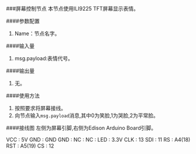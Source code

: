 ###屏幕控制节点
本节点使用ILI9225 TFT屏幕显示表情。

####参数配置
1. Name：节点名字。

####输入量
1. msg.payload:表情代号。

####输出量
1. 无。

####使用方法
1. 按照要求将屏幕接线。
2. 向节点输入`msg.payload`消息,其中0为笑脸,1为哭脸,2为平常脸。

####接线图
左侧为屏幕引脚,右侧为Edison Arduino Board引脚。

VCC : 5V
GND : GND
GND :
NC :
NC :
LED : 3.3V
CLK : 13
SDI : 11
RS : A4(18)
RST : A5(19)
CS : 12
